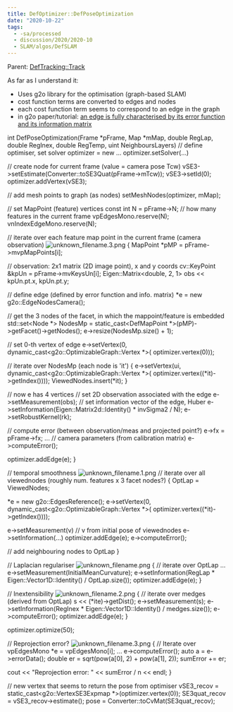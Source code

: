 ```yaml
---
title: DefOptimizer::DefPoseOptimization
date: "2020-10-22"
tags:
  - -sa/processed
  - discussion/2020/2020-10
  - SLAM/algos/DefSLAM
---
```


Parent: [DefTracking::Track](deftracking__track.md)

As far as I understand it:

*   Uses g2o library for the optimisation (graph-based SLAM)
*   cost function terms are converted to edges and nodes
*   each cost function term seems to correspond to an edge in the graph
*   in g2o paper/tutorial: [an edge is fully characterised by its error function and its information matrix](http://www.evernote.com/shard/s484/nl/217355218/ed9e53f1-76f2-48bd-a0c1-3b59ebf0326c)

int DefPoseOptimization(Frame \*pFrame, Map \*mMap, double RegLap, double RegInex,
  double RegTemp, uint NeighboursLayers)
// define optimiser, set solver
optimizer = new ...
optimizer.setSolver(...)

// create node for current frame (value = camera pose Tcw)
vSE3->setEstimate(Converter::toSE3Quat(pFrame\->mTcw));
vSE3->setId(0);
optimizer.addVertex(vSE3);

// add mesh points to graph (as nodes)
setMeshNodes(optimizer, mMap);

// set MapPoint (feature) vertices
const int N = pFrame\->N; // how many features in the current frame
vpEdgesMono.reserve(N);
vnIndexEdgeMono.reserve(N);

// iterate over each feature map point in the current frame (camera observation)
![unknown_filename.3.png](./_resources/DefOptimizer__DefPoseOptimization.resources/unknown_filename.3.png)
{
 MapPoint \*pMP = pFrame\->mvpMapPoints\[i\];

 // observation: 2x1 matrix (2D image point), x and y coords
 cv::KeyPoint &kpUn = pFrame\->mvKeysUn\[i\];
 Eigen::Matrix<double, 2, 1> obs << kpUn.pt.x, kpUn.pt.y;

 // define edge (defined by error function and info. matrix)
 \*e = new g2o::EdgeNodesCamera();

 // get the 3 nodes of the facet, in which the mappoint/feature is embedded
 std::set<Node \*> NodesMp =
  static\_cast<DefMapPoint \*>(pMP)->getFacet()->getNodes();
 e->resize(NodesMp.size() + 1);

 // set 0-th vertex of edge
 e->setVertex(0, dynamic\_cast<g2o::OptimizableGraph::Vertex \*>(
 optimizer.vertex(0)));

 // iterate over NodesMp (each node is 'it')
 {
 e->setVertex(ui, dynamic\_cast<g2o::OptimizableGraph::Vertex \*>(
 optimizer.vertex((\*it)->getIndex())));
 ViewedNodes.insert(\*it);
 }

 // now e has 4 vertices
 // set 2D observation associated with the edge
 e->setMeasurement(obs);
 // set information vector of the edge, Huber
 e->setInformation(Eigen::Matrix2d::Identity() \* invSigma2 / N);
 e->setRobustKernel(rk);

 // compute error (between observation/meas and projected point?)
 e->fx = pFrame\->fx;
 ... // camera parameters (from calibration matrix)
 e->computeError();

 optimizer.addEdge(e);
}

// temporal smoothness ![unknown_filename.1.png](./_resources/DefOptimizer__DefPoseOptimization.resources/unknown_filename.1.png)
// iterate over all viewednodes (roughly num. features x 3 facet nodes?)
{
 OptLap \= ViewedNodes;

 \*e = new g2o::EdgesReference();
 e->setVertex(0, dynamic\_cast<g2o::OptimizableGraph::Vertex \*>(
 optimizer.vertex((\*it)->getIndex())));

 e->setMeasurement(v) // v from initial pose of viewednodes
 e->setInformation(...)
 optimizer.addEdge(e);
 e->computeError();

 // add neighbouring nodes to OptLap
}

// Laplacian regulariser ![unknown_filename.png](./_resources/DefOptimizer__DefPoseOptimization.resources/unknown_filename.png)
{
 // iterate over OptLap
 ...
 e->setMeasurement(InitialMeanCurvature);
 e->setInformation(RegLap \* Eigen::Vector1D::Identity() / OptLap.size());
 optimizer.addEdge(e);
}

// Inextensibility ![unknown_filename.2.png](./_resources/DefOptimizer__DefPoseOptimization.resources/unknown_filename.2.png)
{
 // iterate over medges (derived from OptLap) 
 s << (\*ite)->getDist();
 e->setMeasurement(s);
 e->setInformation(RegInex \* Eigen::Vector1D::Identity() / medges.size());
 e->computeError();
 optimizer.addEdge(e);
}

optimizer.optimize(50);

// Reprojection error? ![unknown_filename.3.png](./_resources/DefOptimizer__DefPoseOptimization.resources/unknown_filename.3.png)
{
 // Iterate over vpEdgesMono
 \*e = vpEdgesMono\[i\];
 ...
 e->computeError();
 auto a = e->errorData();
 double er = sqrt(pow(a\[0\], 2) + pow(a\[1\], 2));
 sumError += er;

 cout << "Reprojection error: " << sumError / n << endl;
}

// new vertex that seems to return the pose from optimiser
vSE3\_recov = static\_cast<g2o::VertexSE3Expmap \*>(optimizer.vertex(0));
SE3quat\_recov = vSE3\_recov->estimate();
pose = Converter::toCvMat(SE3quat\_recov);

